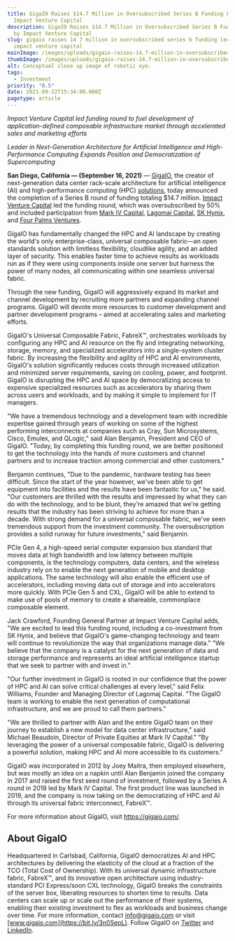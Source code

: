 ```yaml
---
title: GigaIO Raises $14.7 Million in Oversubscribed Series B Funding Led by
  Impact Venture Capital
description: GigaIO Raises $14.7 Million in Oversubscribed Series B Funding Led
  by Impact Venture Capital
slug: gigaio raises 14 7 million in oversubscribed series b funding led by
  impact venture capital
mainImage: /images/uploads/gigaio-raises-14.7-million-in-oversubscribed-series-b-funding-led-by-impact-venture-capital-featured.jpg
thumbImage: /images/uploads/gigaio-raises-14.7-million-in-oversubscribed-series-b-funding-led-by-impact-venture-capital-thumb.jpg
alt: Conceptual close up image of robotic eye.
tags:
  - Investment
priority: "0.5"
date: 2021-09-22T15:34:00.000Z
pagetype: article
---
```

*Impact Venture Capital led funding round to fuel development of application-defined composable infrastructure market through accelerated sales and marketing efforts*

*Leader in Next-Generation Architecture for Artificial Intelligence and High-Performance Computing Expands Position and Democratization of Supercomputing*

**San Diego, California — (September 16, 2021)** — [GigaIO](https://gigaio.com/), the creator of next-generation data center rack-scale architecture for artificial intelligence (AI) and high-performance computing (HPC) [solutions](https://bit.ly/3akSMBG), today announced the completion of a Series B round of funding totaling $14.7 million. [Impact Venture Capital](https://impactvc.com/) led the funding round, which was oversubscribed by 50% and included participation from [Mark IV Capital](https://www.markiv.com/), [Lagomaj Capital](https://www.lagomaj.com/), [SK Hynix](https://www.skhynix.com/), and [Four Palms Ventures](https://fourpalmsventuresllc.com/).

GigaIO has fundamentally changed the HPC and AI landscape by creating the world's only enterprise-class, universal composable fabric―an open standards solution with limitless flexibility, cloudlike agility, and an added layer of security. This enables faster time to achieve results as workloads run as if they were using components inside one server but harness the power of many nodes, all communicating within one seamless universal fabric.

Through the new funding, GigaIO will aggressively expand its market and channel development by recruiting more partners and expanding channel programs. GigaIO will devote more resources to customer development and partner development programs – aimed at accelerating sales and marketing efforts.

GigaIO's Universal Composable Fabric, FabreX™, orchestrates workloads by configuring any HPC and AI resource on the fly and integrating networking, storage, memory, and specialized accelerators into a single-system cluster fabric. By increasing the flexibility and agility of HPC and AI environments, GigaIO's solution significantly reduces costs through increased utilization and minimized server requirements, saving on cooling, power, and footprint. GigaIO is disrupting the HPC and AI space by democratizing access to expensive specialized resources such as accelerators by sharing them across users and workloads, and by making it simple to implement for IT managers.

"We have a tremendous technology and a development team with incredible expertise gained through years of working on some of the highest performing interconnects at companies such as Cray, Sun Microsystems, Cisco, Emulex, and QLogic," said Alan Benjamin, President and CEO of GigaIO. "Today, by completing this funding round, we are better positioned to get the technology into the hands of more customers and channel partners and to increase traction among commercial and other customers."

Benjamin continues, "Due to the pandemic, hardware testing has been difficult. Since the start of the year however, we've been able to get equipment into facilities and the results have been fantastic for us," he said. "Our customers are thrilled with the results and impressed by what they can do with the technology, and to be blunt, they're amazed that we're getting results that the industry has been striving to achieve for more than a decade. With strong demand for a universal composable fabric, we've seen tremendous support from the investment community. The oversubscription provides a solid runway for future investments," said Benjamin.

PCIe Gen 4, a high-speed serial computer expansion bus standard that moves data at high bandwidth and low latency between multiple components, is the technology computers, data centers, and the wireless industry rely on to enable the next generation of mobile and desktop applications. The same technology will also enable the efficient use of accelerators, including moving data out of storage and into accelerators more quickly. With PCIe Gen 5 and CXL, GigaIO will be able to extend to make use of pools of memory to create a shareable, commonplace composable element.

Jack Crawford, Founding General Partner at Impact Venture Capital adds, "We are excited to lead this funding round, including a co-investment from SK Hynix, and believe that GigaIO's game-changing technology and team will continue to revolutionize the way that organizations manage data."  "We believe that the company is a catalyst for the next generation of data and storage performance and represents an ideal artificial intelligence startup that we seek to partner with and invest in."

"Our further investment in GigaIO is rooted in our confidence that the power of HPC and AI can solve critical challenges at every level," said Felix Williams, Founder and Managing Director of Lagomaj Capital. "The GigaIO team is working to enable the next generation of computational infrastructure, and we are proud to call them partners."

"We are thrilled to partner with Alan and the entire GigaIO team on their journey to establish a new model for data center infrastructure," said Michael Beaudoin, Director of Private Equities at Mark IV Capital." "By leveraging the power of a universal composable fabric, GigaIO is delivering a powerful solution, making HPC and AI more accessible to its customers."

GigaIO was incorporated in 2012 by Joey Maitra, then employed elsewhere, but was mostly an idea on a napkin until Alan Benjamin joined the company in 2017 and raised the first seed round of investment, followed by a Series A round in 2018 led by Mark IV Capital. The first product line was launched in 2019, and the company is now taking on the democratizing of HPC and AI through its universal fabric interconnect, FabreX™.

For more information about GigaIO, visit <https://gigaio.com/>.

## About GigaIO

Headquartered in Carlsbad, California, GigaIO democratizes AI and HPC architectures by delivering the elasticity of the cloud at a fraction of the TCO (Total Cost of Ownership). With its universal dynamic infrastructure fabric, FabreX™, and its innovative open architecture using industry-standard PCI Express/soon CXL technology, GigaIO breaks the constraints of the server box, liberating resources to shorten time to results. Data centers can scale up or scale out the performance of their systems, enabling their existing investment to flex as workloads and business change over time. For more information, contact [info@gigaio.com](<mailto: info@gigaio.com>) or visit [www.gigaio.com](https://bit.ly/3n0SepL). Follow GigaIO on [Twitter](https://twitter.com/giga_io) and [LinkedIn](https://www.linkedin.com/company/gigaionet.com).